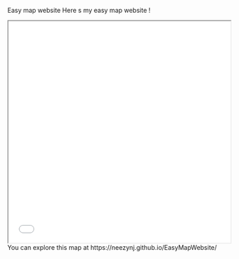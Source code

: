 Easy map website
Here s my easy map website !
<iframe src="ManausMap.html" height="500" width="500"></iframe>
You can explore this map at https://neezynj.github.io/EasyMapWebsite/

